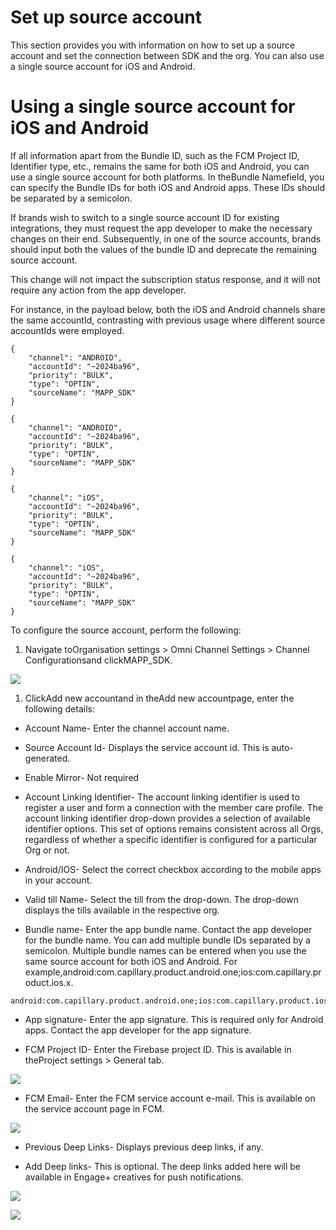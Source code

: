 # Set up source account

This section provides you with information on how to set up a source account and set the connection between SDK and the org. You can also use a single source account for iOS and Android.

# Using a single source account for iOS and Android

If all information apart from the Bundle ID, such as the FCM Project ID, Identifier type, etc., remains the same for both iOS and Android, you can use a single source account for both platforms. In theBundle Namefield, you can specify the Bundle IDs for both iOS and Android apps. These IDs should be separated by a semicolon.

If brands wish to switch to a single source account ID for existing integrations, they must request the app developer to make the necessary changes on their end. Subsequently, in one of the source accounts, brands should input both the values of the bundle ID and deprecate the remaining source account.

This change will not impact the subscription status response, and it will not require any action from the app developer.

For instance, in the payload below, both the iOS and Android channels share the same accountId, contrasting with previous usage where different source accountIds were employed.

```
{  
    "channel": "ANDROID",  
    "accountId": "~2024ba96",  
    "priority": "BULK",  
    "type": "OPTIN",  
    "sourceName": "MAPP_SDK"  
}
```

```
{  
    "channel": "ANDROID",  
    "accountId": "~2024ba96",  
    "priority": "BULK",  
    "type": "OPTIN",  
    "sourceName": "MAPP_SDK"  
}
```

```
{  
    "channel": "iOS",  
    "accountId": "~2024ba96",  
    "priority": "BULK",  
    "type": "OPTIN",  
    "sourceName": "MAPP_SDK"  
}
```

```
{  
    "channel": "iOS",  
    "accountId": "~2024ba96",  
    "priority": "BULK",  
    "type": "OPTIN",  
    "sourceName": "MAPP_SDK"  
}
```

To configure the source account, perform the following:

1. Navigate toOrganisation settings > Omni Channel Settings > Channel Configurationsand clickMAPP_SDK.

![](https://files.readme.io/c6db242-Account_mobile_sdk.png)

1. ClickAdd new accountand in theAdd new accountpage, enter the following details:

- Account Name- Enter the channel account name.

- Source Account Id- Displays the service account id. This is auto-generated.

- Enable Mirror- Not required

- Account Linking Identifier- The account linking identifier is used to register a user and form a connection with the member care profile. The account linking identifier drop-down provides a selection of available identifier options. This set of options remains consistent across all Orgs, regardless of whether a specific identifier is configured for a particular Org or not.

- Android/IOS- Select the correct checkbox according to the mobile apps in your account.

- Valid till Name- Select the till from the drop-down. The drop-down displays the tills available in the respective org.

- Bundle name- Enter the app bundle name. Contact the app developer for the bundle name. You can add multiple bundle IDs separated by a semicolon. Multiple bundle names can be entered when you use the same source account for both iOS and Android. For example,android:com.capillary.product.android.one;ios:com.capillary.product.ios.x.

```
android:com.capillary.product.android.one;ios:com.capillary.product.ios.x
```

- App signature- Enter the app signature. This is required only for Android apps. Contact the app developer for the app signature.

- FCM Project ID- Enter the Firebase project ID. This is available in theProject settings > General tab.

![](https://files.readme.io/ceae3e0-Project_id.png)

- FCM Email- Enter the FCM service account e-mail. This is available on the service account page in FCM.

![](https://files.readme.io/96ebc58-Service_account_email.png)

- Previous Deep Links- Displays previous deep links, if any.

- Add Deep links- This is optional. The deep links added here will be available in Engage+ creatives for push notifications.

![](https://files.readme.io/adddd6c-Deep_link.png)

![](https://files.readme.io/355bed6-iOS_and_Android.png)